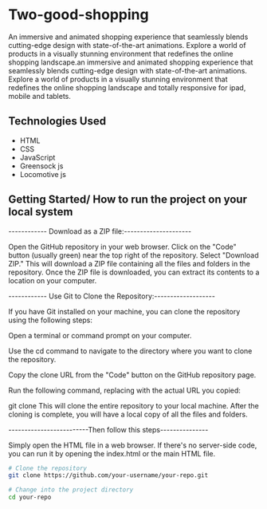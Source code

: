 # Two-good-shopping


An immersive and animated shopping experience that seamlessly blends cutting-edge design with state-of-the-art animations. Explore a world of products in a visually stunning environment that redefines the online shopping landscape.an immersive and animated shopping experience that seamlessly blends cutting-edge design with state-of-the-art animations.
Explore a world of products in a visually stunning environment that redefines the online shopping landscape and totally responsive for ipad, mobile and tablets.


## Technologies Used

- HTML
- CSS
- JavaScript
- Greensock js
- Locomotive js


## Getting Started/ How to run the project on your local system

------------ Download as a ZIP file:---------------------

Open the GitHub repository in your web browser.
Click on the "Code" button (usually green) near the top right of the repository.
Select "Download ZIP."
This will download a ZIP file containing all the files and folders in the repository. Once the ZIP file is downloaded, you can extract its contents to a location on your computer.

------------ Use Git to Clone the Repository:-------------------

If you have Git installed on your machine, you can clone the repository using the following steps:

Open a terminal or command prompt on your computer.

Use the cd command to navigate to the directory where you want to clone the repository.

Copy the clone URL from the "Code" button on the GitHub repository page.

Run the following command, replacing <repository-url> with the actual URL you copied:


git clone <repository-url>
This will clone the entire repository to your local machine. After the cloning is complete, you will have a local copy of all the files and folders.

-------------------------Then follow this steps---------------


Simply open the HTML file in a web browser.
If there's no server-side code,
you can run it by opening the index.html or the main HTML file.



```bash
# Clone the repository
git clone https://github.com/your-username/your-repo.git

# Change into the project directory
cd your-repo
